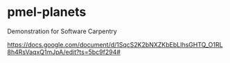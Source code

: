 # pmel-planets
Demonstration for Software Carpentry

https://docs.google.com/document/d/1SqcS2K2bNXZKbEbLIhsGHTQ_O1RL8h4RsVaqxQ1mJpA/edit?ts=5bc9f294#
